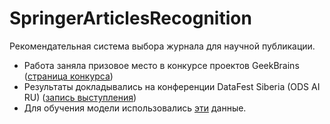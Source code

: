 # SpringerArticlesRecognition

Рекомендательная система выбора журнала для научной публикации.

- Работа заняла призовое место в конкурсе проектов GeekBrains ([страница конкурса](https://gb.ru/konkurs/bestitprojects/1022))
- Результаты докладывались на конференции DataFest Siberia (ODS AI RU) ([запись выступления](https://youtu.be/xWBhz-VvStY?si=PVGh9ucxaCsMX8EA))
- Для обучения модели использовались [эти](https://disk.yandex.ru/d/_zixrvoC2gKWAw) данные.

